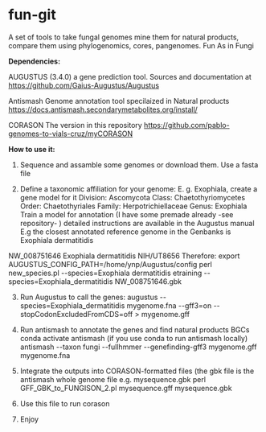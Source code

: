 # fun-git
A set of tools to take fungal genomes mine them for natural products, compare them using phylogenomics, cores, pangenomes. Fun As in Fungi

**Dependencies:**

AUGUSTUS (3.4.0)  a gene prediction tool.
Sources and documentation at https://github.com/Gaius-Augustus/Augustus

Antismash
Genome annotation tool specilaized in Natural products
https://docs.antismash.secondarymetabolites.org/install/

CORASON
The version in this repository
https://github.com/pablo-genomes-to-vials-cruz/myCORASON 

**How to use it:**
1. Sequence and assamble some genomes or download them. Use a fasta file

2. Define a taxonomic affiliation for your genome: E. g. Exophiala, create a gene model for it
Division: Ascomycota
Class: 	Chaetothyriomycetes
Order: 	Chaetothyriales
Family: 	Herpotrichiellaceae
Genus: 	Exophiala
Train a model for annotation (I have some premade already -see repository- ) detailed instructions are available in the Augustus manual
E.g the closest annotated reference genome in the Genbanks is  Exophiala dermatitidis

NW_008751646  Exophiala dermatitidis NIH/UT8656 
Therefore:
export AUGUSTUS_CONFIG_PATH=/home/ynp/Augustus/config 
perl new_species.pl --species=Exophiala dermatitidis
etraining --species=Exophiala_dermatitidis NW_008751646.gbk

3. Run Augustus to call the genes:
augustus --species=Exophiala_dermatitidis  mygenome.fna --gff3=on --stopCodonExcludedFromCDS=off > mygenome.gff
4. Run antismash to annotate the genes and find natural products BGCs
conda activate antismash (if you use conda to run antismash locally)
antismash --taxon fungi --fullhmmer --genefinding-gff3  mygenome.gff mygenome.fna


5. Integrate  the outputs into  CORASON-formatted files (the gbk file is the antismash whole genome file e.g. mysequence.gbk
perl  GFF_GBK_to_FUNGISON_2.pl mysequence.gff mysequence.gbk

6. Use this file to run corason

7. Enjoy



